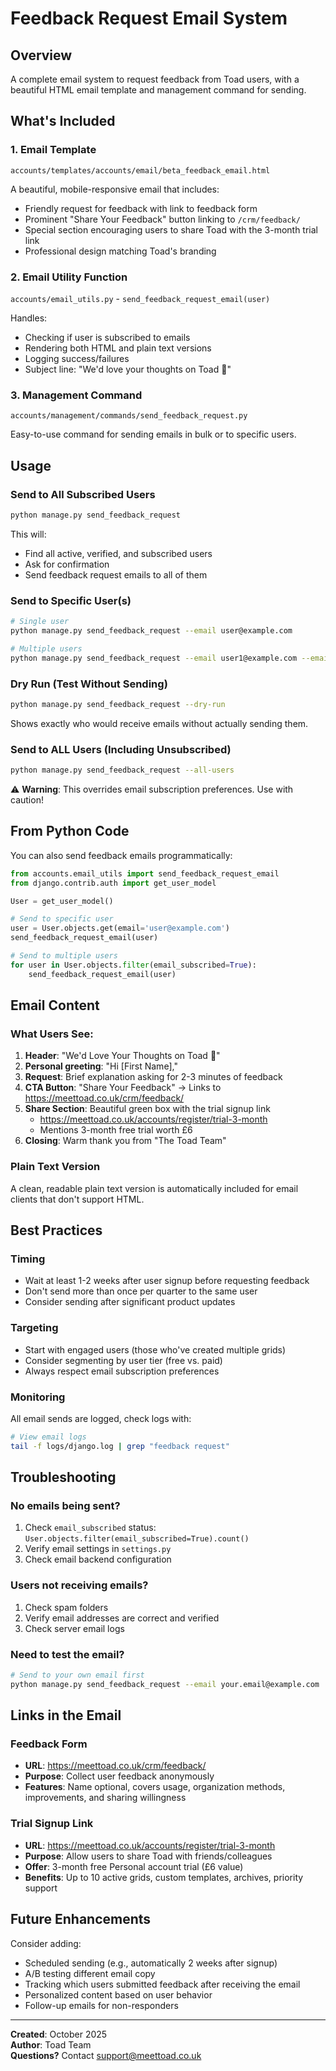 # Feedback Request Email System

## Overview
A complete email system to request feedback from Toad users, with a beautiful HTML email template and management command for sending.

## What's Included

### 1. **Email Template** 
`accounts/templates/accounts/email/beta_feedback_email.html`

A beautiful, mobile-responsive email that includes:
- Friendly request for feedback with link to feedback form
- Prominent "Share Your Feedback" button linking to `/crm/feedback/`
- Special section encouraging users to share Toad with the 3-month trial link
- Professional design matching Toad's branding

### 2. **Email Utility Function**
`accounts/email_utils.py` - `send_feedback_request_email(user)`

Handles:
- Checking if user is subscribed to emails
- Rendering both HTML and plain text versions
- Logging success/failures
- Subject line: "We'd love your thoughts on Toad 💭"

### 3. **Management Command**
`accounts/management/commands/send_feedback_request.py`

Easy-to-use command for sending emails in bulk or to specific users.

## Usage

### Send to All Subscribed Users
```bash
python manage.py send_feedback_request
```
This will:
- Find all active, verified, and subscribed users
- Ask for confirmation
- Send feedback request emails to all of them

### Send to Specific User(s)
```bash
# Single user
python manage.py send_feedback_request --email user@example.com

# Multiple users
python manage.py send_feedback_request --email user1@example.com --email user2@example.com
```

### Dry Run (Test Without Sending)
```bash
python manage.py send_feedback_request --dry-run
```
Shows exactly who would receive emails without actually sending them.

### Send to ALL Users (Including Unsubscribed)
```bash
python manage.py send_feedback_request --all-users
```
⚠️ **Warning**: This overrides email subscription preferences. Use with caution!

## From Python Code

You can also send feedback emails programmatically:

```python
from accounts.email_utils import send_feedback_request_email
from django.contrib.auth import get_user_model

User = get_user_model()

# Send to specific user
user = User.objects.get(email='user@example.com')
send_feedback_request_email(user)

# Send to multiple users
for user in User.objects.filter(email_subscribed=True):
    send_feedback_request_email(user)
```

## Email Content

### What Users See:
1. **Header**: "We'd Love Your Thoughts on Toad 💭"
2. **Personal greeting**: "Hi [First Name],"
3. **Request**: Brief explanation asking for 2-3 minutes of feedback
4. **CTA Button**: "Share Your Feedback" → Links to https://meettoad.co.uk/crm/feedback/
5. **Share Section**: Beautiful green box with the trial signup link
   - https://meettoad.co.uk/accounts/register/trial-3-month
   - Mentions 3-month free trial worth £6
6. **Closing**: Warm thank you from "The Toad Team"

### Plain Text Version
A clean, readable plain text version is automatically included for email clients that don't support HTML.

## Best Practices

### Timing
- Wait at least 1-2 weeks after user signup before requesting feedback
- Don't send more than once per quarter to the same user
- Consider sending after significant product updates

### Targeting
- Start with engaged users (those who've created multiple grids)
- Consider segmenting by user tier (free vs. paid)
- Always respect email subscription preferences

### Monitoring
All email sends are logged, check logs with:
```bash
# View email logs
tail -f logs/django.log | grep "feedback request"
```

## Troubleshooting

### No emails being sent?
1. Check `email_subscribed` status: `User.objects.filter(email_subscribed=True).count()`
2. Verify email settings in `settings.py`
3. Check email backend configuration

### Users not receiving emails?
1. Check spam folders
2. Verify email addresses are correct and verified
3. Check server email logs

### Need to test the email?
```bash
# Send to your own email first
python manage.py send_feedback_request --email your.email@example.com
```

## Links in the Email

### Feedback Form
- **URL**: https://meettoad.co.uk/crm/feedback/
- **Purpose**: Collect user feedback anonymously
- **Features**: Name optional, covers usage, organization methods, improvements, and sharing willingness

### Trial Signup Link  
- **URL**: https://meettoad.co.uk/accounts/register/trial-3-month
- **Purpose**: Allow users to share Toad with friends/colleagues
- **Offer**: 3-month free Personal account trial (£6 value)
- **Benefits**: Up to 10 active grids, custom templates, archives, priority support

## Future Enhancements

Consider adding:
- Scheduled sending (e.g., automatically 2 weeks after signup)
- A/B testing different email copy
- Tracking which users submitted feedback after receiving the email
- Personalized content based on user behavior
- Follow-up emails for non-responders

---

**Created**: October 2025  
**Author**: Toad Team  
**Questions?** Contact support@meettoad.co.uk

